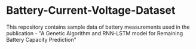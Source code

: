 # Battery-Current-Voltage-Dataset
This repository contains sample data of battery measurements used in the publication - "A Genetic Algorithm and RNN-LSTM model for Remaining Battery Capacity Prediction"
